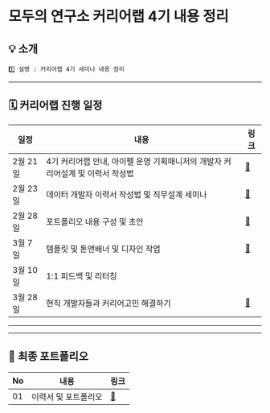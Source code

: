 
# 모두의 연구소 커리어랩 4기 내용 정리

## 💡 소개
```
1️⃣ 설명 : 커리어랩 4기 세미나 내용 정리

```

---
## 🗓️ 커리어랩 진행 일정

|일정|내용|링크|
|---|---|---|
|2월 21일|4기 커리어랩 안내, 아이펠 운영 기획매니저의 개발자 커리어설계 및 이력서 작성법|[📂](https://github.com/sgr1118/-4-/tree/main/0221%20%EC%BB%A4%EB%A6%AC%EC%96%B4%EB%9E%A9%20OT)|
|2월 23일|데이터 개발자 이력서 작성법 및 직무설계 세미나|[📂](https://github.com/sgr1118/-career_4/tree/main/0223%20%EC%BB%A4%EB%A6%AC%EC%96%B4%EB%9E%A9%20CV%EC%9E%91%EC%84%B1%20%EC%84%B8%EB%AF%B8%EB%82%98)|
|2월 28일|포트폴리오 내용 구성 및 초안|[📂](https://github.com/sgr1118/-career_4/tree/main/0228%20%EC%BB%A4%EB%A6%AC%EC%96%B4%EB%9E%A9_%ED%8F%AC%ED%8F%B4%EC%84%B8%EB%AF%B8%EB%82%98_1%EC%B0%A8)|
|3월 7일|템플릿 및 톤앤배너 및 디자인 작업|[📂](https://github.com/sgr1118/-career_4/tree/main/0228%20%EC%BB%A4%EB%A6%AC%EC%96%B4%EB%9E%A9%20%ED%8F%AC%ED%8F%B4%20%EC%9E%91%EC%84%B1%202%EC%B0%A8%EC%84%B8%EB%AF%B8%EB%82%98)|
|3월 10일|1:1 피드백 및 리터칭||
|3월 28일|현직 개발자들과 커리어고민 해결하기|[📂](https://github.com/sgr1118/-career_4/tree/main/0328%20%EC%A3%BC%EB%8B%88%EC%96%B4%EA%B0%9C%EB%B0%9C%EC%9E%90_%ED%8C%81)|

---

---
## 📑 최종 포트폴리오
|No|내용|링크|
|---|---|---|
|01|이력서 및 포트폴리오|[📂](https://github.com/sgr1118/-career_4/tree/main/%EC%9D%B4%EB%A0%A5%EC%84%9C%20%EB%B0%8F%20%ED%8F%AC%ED%8A%B8%ED%8F%B4%EB%A6%AC%EC%98%A4)|
